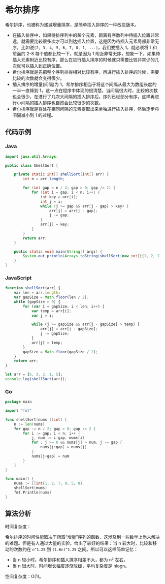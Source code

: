 # 希尔排序

希尔排序，也被称为递减增量排序，是简单插入排序的一种改进版本。

- 在插入排序中，如果待排序列中的某个元素，距离有序数列中待插入位置非常远，就需要比较很多次才可以到达插入位置，这是因为待插入元素局部非常无序，比如说`[2, 3, 4, 5, 6, 7, 8, 1, ...]`，我们要插入 1，就必须将 1 和前面的 2-8 每个值都比较一下，就是因为 1 附近非常无序，想象一下，如果待插入元素附近比较有序，那么在进行插入排序的时候就只需要比较非常少的几次就可以插入到正确位置。
- 希尔排序就是先把整个序列排得相对比较有序，再进行插入排序的时候，需要比较的次数就会变得很少。
- 插入排序的增量(间隔)为 1，希尔排序相当于将这个间隔从最大为数组长度的一半一直降到 1，这一点在程序中体现的很清楚。当间隔很大时，比较的次数也会很少，在进行了几次大间隔的插入排序后，序列已经部分有序，这样再进行小间隔的插入排序也自然会比较很少的次数。
- 希尔排序就是将处在相同间隔的元素提取出来单独进行插入排序，然后逐步将间隔减小到 1 的过程。

## 代码示例

<!-- tabs:start -->

### **Java**

```java
import java.util.Arrays;

public class ShellSort {

    private static int[] shellSort(int[] arr) {
        int n = arr.length;

        for (int gap = n / 2; gap > 0; gap /= 2) {
            for (int i = gap; i < n; i++) {
                int key = arr[i];
                int j = i;
                while (j >= gap && arr[j - gap] > key) {
                    arr[j] = arr[j - gap];
                    j -= gap;
                }
                arr[j] = key;
            }
        }
        return arr;
    }

    public static void main(String[] args) {
        System.out.println(Arrays.toString(shellSort(new int[]{1, 2, 7, 9, 5, 8})));
    }
}
```

### **JavaScript**

```js
function shellSort(arr) {
    var len = arr.length;
    var gapSize = Math.floor(len / 2);
    while (gapSize > 0) {
        for (var i = gapSize; i < len; i++) {
            var temp = arr[i];
            var j = i;

            while (j >= gapSize && arr[j - gapSize] > temp) {
                arr[j] = arr[j - gapSize];
                j -= gapSize;
            }
            arr[j] = temp;
        }
        gapSize = Math.floor(gapSize / 2);
    }
    return arr;
}

let arr = [6, 3, 2, 1, 5];
console.log(shellSort(arr));
```

### **Go**

```go
package main

import "fmt"

func shellSort(nums []int) {
	n := len(nums)
	for gap := n / 2; gap > 0; gap /= 2 {
		for i := gap; i < n; i++ {
			j, num := i-gap, nums[i]
			for ; j >= 0 && nums[j] > num; j -= gap {
				nums[j+gap] = nums[j]
			}
			nums[j+gap] = num
		}
	}
}

func main() {
	nums := []int{1, 2, 7, 9, 5, 8}
	shellSort(nums)
	fmt.Println(nums)
}
```

<!-- tabs:end -->

## 算法分析

时间复杂度：

希尔排序的时间性能取决于所取“增量”序列的函数，这涉及到一些数学上尚未解决的难题。但是有人通过大量的实验，给出了较好的结果：当 n 较大时，比较和移动的次数约在 `n^1.25` 到 `(1.6n)^1.25` 之间。所以可以这样简单记忆：

- 当 n 较小时，希尔排序和插入排序相差不大，都为 n² 左右。
- 当 n 很大时，时间增长幅度逐渐放缓，平均复杂度是 nlogn。

空间复杂度：O(1)。
